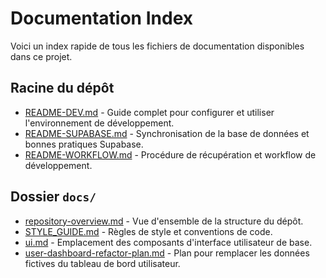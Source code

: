 # Documentation Index

Voici un index rapide de tous les fichiers de documentation disponibles dans ce projet.

## Racine du dépôt

- [README-DEV.md](guides/README-DEV.md) - Guide complet pour configurer et utiliser l'environnement de développement.
- [README-SUPABASE.md](guides/README-SUPABASE.md) - Synchronisation de la base de données et bonnes pratiques Supabase.
- [README-WORKFLOW.md](guides/README-WORKFLOW.md) - Procédure de récupération et workflow de développement.

## Dossier `docs/`

- [repository-overview.md](repository-overview.md) - Vue d'ensemble de la structure du dépôt.
- [STYLE_GUIDE.md](STYLE_GUIDE.md) - Règles de style et conventions de code.
- [ui.md](ui.md) - Emplacement des composants d'interface utilisateur de base.
- [user-dashboard-refactor-plan.md](user-dashboard-refactor-plan.md) - Plan pour remplacer les données fictives du tableau de bord utilisateur.

